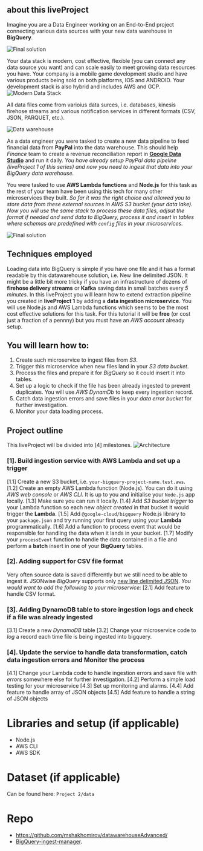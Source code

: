 
## about this liveProject
Imagine you are a Data Engineer working on an End-to-End project connecting various data sources with your new data warehouse in **BigQuery**.

![Final solution](https://mydataschool.com/liveprojects/img/ingestManager.drawio.png)

Your data stack is modern, cost effective, flexible (you can connect any data source you want) and can scale easily to meet growing data resources you have. Your company is a mobile game development studio and have various products being sold on both platforms, IOS and ANDROID. Your development stack is also hybrid and includes AWS and GCP. 
![Modern Data Stack](https://mydataschool.com/liveprojects/img/modernDataStack.png)

All data files come from varioius data surces, i.e. databases, kinesis firehose streams and various notification services in different formats (CSV, JSON, PARQUET, etc.).

![Data warehouse](https://mydataschool.com/liveprojects/img/externalDataBigQuery.png)

As a data engineer you were tasked to create a new data pipeline to feed financial data from **PayPal** into the data warehouse. This should help *Finance* team to create a revenue reconciliation report in [**Google Data Studio**](https://datastudio.google.com/u/0/navigation/reporting) and run it daily. *You have already setup PayPal data pipeline (liveProject 1 of this series) and now you need to ingest that data into your BigQuery data warehouse.*

You were tasked to use **AWS Lambda functions** and **Node.js** for this task as the rest of your team have been using this tech for many other microservices they built.
*So far it was the right choice and allowed you to store data from these external sources in AWS S3 bucket (your data lake). Now you will use the same stack to process these data files, adjsut the format if needed and send data to BigQuery, process it and insert in tables where schemas are predefined with `config` files in your microservices.*

![Final solution](https://mydataschool.com/liveprojects/img/ingestManager.drawio.png)



## Techniques employed

Loading data into BigQuery is simple if you have one file and it has a format readable by this datawarehouse solution, i.e. New line delimited JSON.
It might be a little bit more tricky if you have an infrastructure of dozens of **firehose delivery streams** or **Kafka** saving data in small batches every *5 minutes*.
In this liveProject you will learn how to extend extraction pipeline you created in **liveProject 1** by adding a **data ingestion microservice**. You will use Node.js and AWS Lambda functions which seems to be the most cost effective solutions for this task. For this tutorial it will be **free** (or cost just a fraction of a pennny) but you must have an *AWS account* already setup.


## You will learn how to:
1. Create such microservice to ingest files from *S3*.
2. Trigger this microservice when new files land in your *S3 data bucket*.
3. Process the files and prepare it for *BigQuery* so it could insert it into tables.
4. Set up a logic to check if the file has been already ingested to prevent duplicates. You will use *AWS DynamDb* to keep every ingestion record.
5. Catch data ingestion errors and save files in your *data error bucket* for further investigation.
6. Monitor your data loading process.


## Project outline

This liveProject will be divided into [4] milestones.
![Architecture](https://mydataschool.com/liveprojects/img/ingestManager.drawio.png)

### **[1]. Build ingestion service with AWS Lambda and set up a trigger**
[1.1] Create a new S3 bucket, i.e. `your-bigquery-project-name.test.aws`. 
[1.2] Create an empty AWS Lambda function (Node.js). You can do it using *AWS web console* or *AWS CLI*. It is up to you and initialise your `Node.js` app locally.
[1.3] Make sure you can run it locally.
[1.4] Add *S3 bucket trigger* to your Lambda function so each new *object created* in that bucket it would trigger the **Lambda**.
[1.5] Add `@google-cloud/bigquery` Node.js library to your `package.json` and try running your first query using your **Lambda** programmatically.
[1.6] Add a function to process event that would be responsible for handling the data when it lands in your bucket.
[1.7] Modify your `processEvent` function to handle the data contained in a file and perform a **batch** insert in one of your **BigQuery** tables.

### **[2]. Adding support for CSV file format**
Very often source data is saved differently but we still need to be able to ingest it. JSONwise *BigQuery* supports only [new line delimited JSON](http://ndjson.org/). 
*You would want to add the following to your microservice:*
[2.1] Add feature to handle CSV format.


### **[3]. Adding DynamoDB table to store ingestion logs and check if a file was already ingested**
[3.1] Create a new *DynamoDB* table
[3.2] Change your microservice code to *log* a record each time file is being ingested into bigquery.

### **[4]. Update the service to handle data transformation, catch data ingestion errors and Monitor the process**
[4.1] Change your Lambda code to handle ingestion errors and save file with *errors* somewhere else for further investigation.
[4.2] Perform a simple load testing for your microservice
[4.3] Set up monitoring and alarms.
[4.4] Add feature to handle array of JSON objects
[4.5] Add feature to handle a string of JSON objects

# Libraries and setup (if applicable)

- Node.js
- AWS CLI
- AWS SDK



# Dataset (if applicable)
Can be found here: `Project 2/data`

# Repo
* https://github.com/mshakhomirov/datawarehouseAdvanced/
* [BigQuery-ingest-manager](https://github.com/mshakhomirov/BigQuery-ingest-manager).